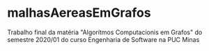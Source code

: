 # malhasAereasEmGrafos
Trabalho final da matéria "Algorítmos Computacionis em Grafos" do semestre 2020/01 do curso Engenharia de Software na PUC Minas
